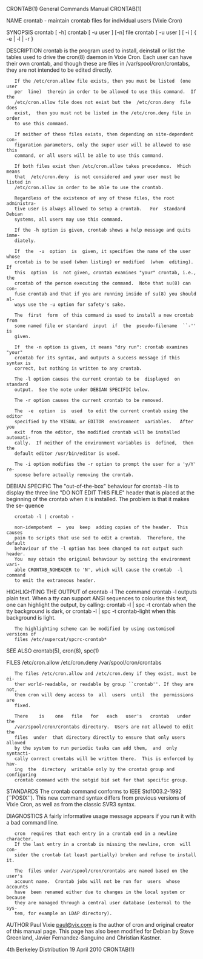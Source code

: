 CRONTAB(1)                  General Commands Manual                 CRONTAB(1)

NAME
       crontab - maintain crontab files for individual users (Vixie Cron)

SYNOPSIS
       crontab [ -h]
       crontab [ -u user ] [-n] file
       crontab [ -u user ] [ -i ] { -e | -l | -r }

DESCRIPTION
       crontab  is  the  program used to install, deinstall or list the tables
       used to drive the cron(8) daemon in Vixie Cron.   Each  user  can  have
       their    own    crontab,    and    though    these    are    files   in
       /var/spool/cron/crontabs, they are not intended to be edited directly.

       If the /etc/cron.allow file exists, then you must be listed  (one  user
       per  line)  therein in order to be allowed to use this command.  If the
       /etc/cron.allow file does not exist but the  /etc/cron.deny  file  does
       exist,  then you must not be listed in the /etc/cron.deny file in order
       to use this command.

       If neither of these files exists, then depending on site-dependent con‐
       figuration parameters, only the super user will be allowed to use  this
       command, or all users will be able to use this command.

       If both files exist then /etc/cron.allow takes precedence.  Which means
       that  /etc/cron.deny  is not considered and your user must be listed in
       /etc/cron.allow in order to be able to use the crontab.

       Regardless of the existence of any of these files, the root administra‐
       tive user is always allowed to setup a crontab.   For  standard  Debian
       systems, all users may use this command.

       If the -h option is given, crontab shows a help message and quits imme‐
       diately.

       If  the  -u  option  is  given, it specifies the name of the user whose
       crontab is to be used (when listing) or modified  (when  editing).   If
       this  option  is  not given, crontab examines "your" crontab, i.e., the
       crontab of the person executing the command.  Note that su(8) can  con‐
       fuse crontab and that if you are running inside of su(8) you should al‐
       ways use the -u option for safety's sake.

       The  first  form  of this command is used to install a new crontab from
       some named file or standard  input  if  the  pseudo-filename  ``-''  is
       given.

       If  the -n option is given, it means "dry run": crontab examines "your"
       crontab for its syntax, and outputs a success message if this syntax is
       correct, but nothing is written to any crontab.

       The -l option causes the current crontab to be  displayed  on  standard
       output.  See the note under DEBIAN SPECIFIC below.

       The -r option causes the current crontab to be removed.

       The  -e  option  is  used  to edit the current crontab using the editor
       specified by the VISUAL or EDITOR  environment  variables.   After  you
       exit  from the editor, the modified crontab will be installed automati‐
       cally.  If neither of the environment variables is  defined,  then  the
       default editor /usr/bin/editor is used.

       The -i option modifies the -r option to prompt the user for a 'y/Y' re‐
       sponse before actually removing the crontab.

DEBIAN SPECIFIC
       The  "out-of-the-box"  behaviour for crontab -l is to display the three
       line "DO NOT EDIT THIS FILE" header that is placed at the beginning  of
       the crontab when it is installed.  The problem is that it makes the se‐
       quence

       crontab -l | crontab -

       non-idempotent  —  you  keep  adding copies of the header.  This causes
       pain to scripts that use sed to edit a crontab.  Therefore, the default
       behaviour of the -l option has been changed to not output such  header.
       You  may obtain the original behaviour by setting the environment vari‐
       able CRONTAB_NOHEADER to 'N', which will cause the crontab  -l  command
       to emit the extraneous header.

HIGHLIGHTING THE OUTPUT of crontab -l
       The  command crontab -l outputs plain text. When a tty can support ANSI
       sequences to colourise this text, one  can  highlight  the  output,  by
       calling:  crontab  -l | spc -t crontab when the tty background is dark,
       or crontab -l | spc -t crontab-light when this background is light.

       The highlighting scheme can be modified by using customised versions of
       files /etc/supercat/spcrc-crontab*

SEE ALSO
       crontab(5), cron(8), spc(1)

FILES
       /etc/cron.allow
       /etc/cron.deny
       /var/spool/cron/crontabs

       The files /etc/cron.allow and /etc/cron.deny if they exist, must be ei‐
       ther world-readable, or readable by group ``crontab''. If they are not,
       then cron will deny access to  all  users  until  the  permissions  are
       fixed.

       There    is    one   file   for   each   user's   crontab   under   the
       /var/spool/cron/crontabs directory.  Users are not allowed to edit  the
       files  under  that directory directly to ensure that only users allowed
       by the system to run periodic tasks can add them,  and  only  syntacti‐
       cally correct crontabs will be written there.  This is enforced by hav‐
       ing  the  directory  writable only by the crontab group and configuring
       crontab command with the setgid bid set for that specific group.

STANDARDS
       The crontab command conforms to IEEE Std1003.2-1992 (``POSIX'').   This
       new  command  syntax  differs  from previous versions of Vixie Cron, as
       well as from the classic SVR3 syntax.

DIAGNOSTICS
       A fairly informative usage message appears if you run  it  with  a  bad
       command line.

       cron  requires that each entry in a crontab end in a newline character.
       If the last entry in a crontab is missing the newline, cron  will  con‐
       sider the crontab (at least partially) broken and refuse to install it.

       The  files under /var/spool/cron/crontabs are named based on the user's
       account name.  Crontab jobs will not be run for  users  whose  accounts
       have  been renamed either due to changes in the local system or because
       they are managed through a central user database (external to the  sys‐
       tem, for example an LDAP directory).

AUTHOR
       Paul Vixie <paul@vix.com> is the author of cron and original creator of
       this manual page.  This page has also been modified for Debian by Steve
       Greenland, Javier Fernandez-Sanguino and Christian Kastner.

4th Berkeley Distribution        19 April 2010                      CRONTAB(1)
